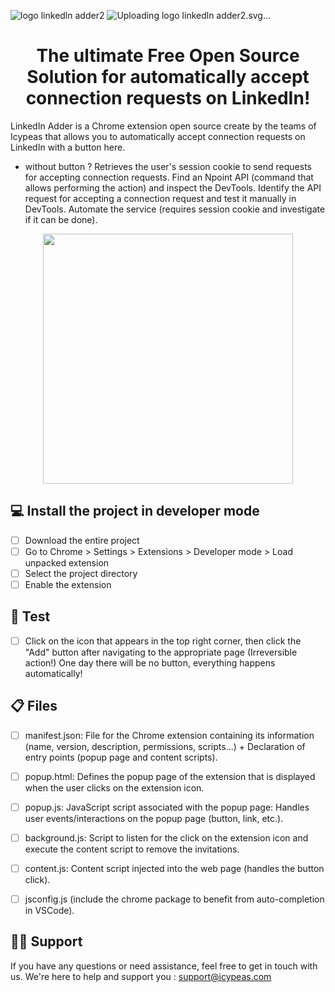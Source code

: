 ![logo linkedln adder2](https://github.com/icypeas-tech/linkedin-adder/assets/128605482/bfba5fa7-8496-467a-987e-b8373a3f8049)
![Uploading logo linkedln adder2.svg…]()



<h1 align="center">
  The ultimate Free Open Source Solution for automatically accept connection requests on LinkedIn!
</h1>


LinkedIn Adder is a Chrome extension open source create by the teams of Icypeas that allows you to automatically accept connection requests on LinkedIn with a button here. 

- without button ? Retrieves the user's session cookie to send requests for accepting connection requests.
Find an Npoint API (command that allows performing the action) and inspect the DevTools.
Identify the API request for accepting a connection request and test it manually in DevTools.
Automate the service (requires session cookie and investigate if it can be done).

<p align="center">
  <img width="400"  src="https://github.com/icypeas-tech/linkedin-adder/assets/128605482/7112d781-c181-4be1-bc56-e9783b6d4d07">
</p>


## 💻 Install the project in developer mode

- [ ] Download the entire project
- [ ] Go to Chrome > Settings > Extensions > Developer mode > Load unpacked extension
- [ ] Select the project directory
- [ ] Enable the extension

## 🚦 Test

- [ ] Click on the icon that appears in the top right corner, then click the "Add" button after navigating to the appropriate page
(Irreversible action!)
One day there will be no button, everything happens automatically!

## 📋 Files

- [ ] manifest.json: File for the Chrome extension containing its information (name, version, description, permissions, scripts...) + Declaration of entry points (popup page and content scripts).
- [ ]  popup.html: Defines the popup page of the extension that is displayed when the user clicks on the extension icon.
- [ ] popup.js: JavaScript script associated with the popup page: Handles user events/interactions on the popup page (button, link, etc.).
- [ ] background.js: Script to listen for the click on the extension icon and execute the content script to remove the invitations.
- [ ] content.js: Content script injected into the web page (handles the button click).
- [ ] jsconfig.js (include the chrome package to benefit from auto-completion in VSCode).


##  👨‍💻 Support

If you have any questions or need assistance, feel free to get in touch with us. We're here to help and support you : support@icypeas.com



